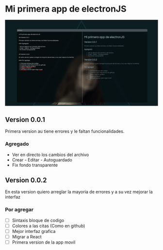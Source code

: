 # Mi primera app de electronJS

![app](./assets/screenshot_20240703_155542.png)

## Version 0.0.1

Primera version au tiene errores y le faltan funcionalidades.

### Agregado

- Ver en directo los cambios del archivo
- Crear - Editar - Autoguardado
- Fix fondo transparente


## Version 0.0.2

En esta version quiero arreglar la mayoria de errores y a su vez mejorar la interfaz

### Por agregar

- [ ] Sintaxis bloque de codigo
- [ ] Colores a las citas (Como en github)
- [ ] Mejor interfaz grafica
- [ ] Migrar a React
- [ ] Primera version de la app movil
